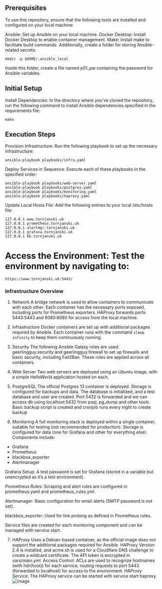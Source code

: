 ## Prerequisites
To use this repository, ensure that the following tools are installed and configured on your local machine:

Ansible: Set up Ansible on your local machine.
Docker Desktop: Install Docker Desktop to enable container management.
Make: Install make to facilitate build commands.
Additionally, create a folder for storing Ansible-related secrets:

```
mkdir -p $HOME/.ansible_local
```
Inside this folder, create a file named p01_pw containing the password for Ansible variables.

## Initial Setup
Install Dependencies: In the directory where you've cloned the repository, run the following command to install Ansible dependencies specified in the requirements file:

```
make
```
## Execution Steps
Provision Infrastructure: Run the following playbook to set up the necessary infrastructure:

```
ansible-playbook playbooks/infra.yaml
```
Deploy Services in Sequence: Execute each of these playbooks in the specified order:

```
ansible-playbook playbooks/web-server.yaml
ansible-playbook playbooks/postgres.yaml
ansible-playbook playbooks/monitoring.yaml
ansible-playbook playbooks/haproxy.yaml
```
Update Local Hosts File: Add the following entries to your local /etc/hosts file:

```
127.0.0.1 www.tornjanski.uk
127.0.0.1 prometheus.tornjanski.uk
127.0.0.1 alertmgr.tornjanski.uk
127.0.0.1 grafana.tornjanski.uk
127.0.0.1 bb.tornjanski.uk
```
# Access the Environment: Test the environment by navigating to:

```
https://www.tornjanski.uk:5443/
```
### Infrastructure Overview

1. Network
A bridge network is used to allow containers to communicate with each other.
Each container has the necessary ports exposed, including ports for Prometheus exporters.
HAProxy forwards ports 5443:5443 and 8080:8080 for access from the local machine.

2. Infrastructure
Docker containers are set up with additional packages required by Ansible.
Each container runs with the command ```sleep infinity``` to keep them continuously running.

3. Security
The following Ansible Galaxy roles are used:
geerlingguy.security and geerlingguy.firewall to set up firewalls and basic security, including Fail2Ban.
These roles are applied across all containers.

4. Web Server
Two web servers are deployed using an Ubuntu image, with a simple HelloWorld application hosted on each.

5. PostgreSQL
The official Postgres 13 container is deployed.
Storage is configured for backups and data.
The database is initialized, and a test database and user are created.
Port 5432 is forwarded and we can access db using localhost:5432 from psql, pg_dump and other tools.
Basic backup script is created and cronjob runs every night to create backup

6. Monitoring
A full monitoring stack is deployed within a single container, suitable for testing (not recommended for production). Storage is configured for data (one for Grafana and other for everything else). Components include:

- Grafana
- Prometheus
- blackbox_exporter
- Alertmanager

Grafana Setup: 
A test password is set for Grafana (stored in a variable but unencrypted as it’s a test environment).

Prometheus Rules: 
Scraping and alert rules are configured in prometheus.yaml and prometheus_rules.yml.

Alertmanager: 
Basic configuration for email alerts (SMTP password is not set).

blackbox_exporter: 
Used for link probing as defined in Prometheus rules.

Service files are created for each monitoring component and can be managed with service start.

7. HAProxy
Uses a Debian-based container, as the official image does not support the additional packages required for Ansible.
HAProxy Version: 2.4 is installed, and acme.sh is used for a Cloudflare DNS challenge to create a wildcard certificate. The API token is encrypted in vars/main.yml.
Access Control: ACLs are used to recognize hostnames (with hdr(host)) for each service, routing requests to port 5443 (forwarded to localhost) for access to the environment.
HAProxy Service: The HAProxy service can be started with service start haproxy.
![image](https://github.com/user-attachments/assets/9624532f-aedc-4bb8-b439-05cae7a97d96)
